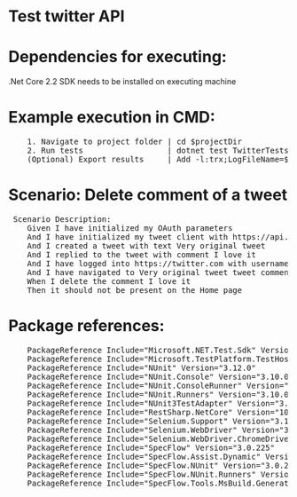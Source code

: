 # Test twitter API

# Dependencies for executing:
 .Net Core 2.2 SDK needs to be installed on executing machine

# Example execution in CMD:
<pre>
 	1. Navigate to project folder | cd $projectDir 
	2. Run tests 				  | dotnet test TwitterTests.csproj
 	(Optional) Export results 	  | Add -l:trx;LogFileName=$fileName to the previous line
</pre>
# Scenario:	Delete comment of a tweet
<pre>
 Scenario Description:
	Given I have initialized my OAuth parameters
	And I have initialized my tweet client with https://api.twitter.com
	And I created a tweet with text Very original tweet
	And I replied to the tweet with comment I love it
	And I have logged into https://twitter.com with username and password
	And I have navigated to Very original tweet tweet comments
	When I delete the comment I love it
	Then it should not be present on the Home page
</pre>
# Package references:
<pre>
	PackageReference Include="Microsoft.NET.Test.Sdk" Version="16.2.0"
    PackageReference Include="Microsoft.TestPlatform.TestHost" Version="16.2.0"
    PackageReference Include="NUnit" Version="3.12.0"
    PackageReference Include="NUnit.Console" Version="3.10.0"
    PackageReference Include="NUnit.ConsoleRunner" Version="3.10.0"
    PackageReference Include="NUnit.Runners" Version="3.10.0"
    PackageReference Include="NUnit3TestAdapter" Version="3.15.1"
    PackageReference Include="RestSharp.NetCore" Version="105.2.3"
    PackageReference Include="Selenium.Support" Version="3.141.0"
    PackageReference Include="Selenium.WebDriver" Version="3.141.0"
    PackageReference Include="Selenium.WebDriver.ChromeDriver" Version="78.0.3904.7000"
    PackageReference Include="SpecFlow" Version="3.0.225"
    PackageReference Include="SpecFlow.Assist.Dynamic" Version="1.4.1"
    PackageReference Include="SpecFlow.NUnit" Version="3.0.225"
    PackageReference Include="SpecFlow.NUnit.Runners" Version="3.0.225"
    PackageReference Include="SpecFlow.Tools.MsBuild.Generation" Version="3.0.225"
</pre>